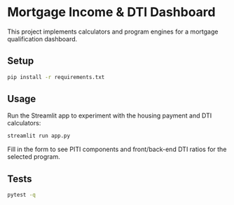 # Mortgage Income & DTI Dashboard

This project implements calculators and program engines for a mortgage qualification dashboard.

## Setup

```bash
pip install -r requirements.txt
```

## Usage

Run the Streamlit app to experiment with the housing payment and DTI calculators:

```bash
streamlit run app.py
```

Fill in the form to see PITI components and front/back-end DTI ratios for the selected program.

## Tests

```bash
pytest -q
```
